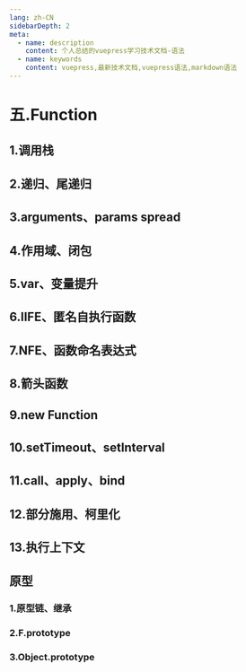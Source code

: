```yaml
---
lang: zh-CN
sidebarDepth: 2
meta:
  - name: description
    content: 个人总结的vuepress学习技术文档-语法
  - name: keywords
    content: vuepress,最新技术文档,vuepress语法,markdown语法
---
```


# 五.Function

## 1.调用栈

## 2.递归、尾递归

## 3.arguments、params spread

## 4.作用域、闭包

## 5.var、变量提升

## 6.IIFE、匿名自执行函数

## 7.NFE、函数命名表达式

## 8.箭头函数

## 9.new Function

## 10.setTimeout、setInterval

## 11.call、apply、bind

## 12.部分施用、柯里化

## 13.执行上下文

## 原型

### 1.原型链、继承

### 2.F.prototype

### 3.Object.prototype
